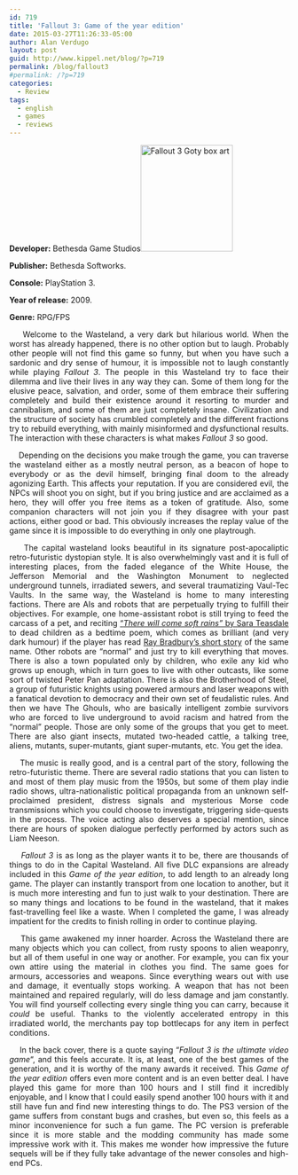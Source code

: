 ```yaml
---
id: 719
title: 'Fallout 3: Game of the year edition'
date: 2015-03-27T11:26:33-05:00
author: Alan Verdugo
layout: post
guid: http://www.kippel.net/blog/?p=719
permalink: /blog/fallout3
#permalink: /?p=719
categories:
  - Review
tags:
  - english
  - games
  - reviews
---
```

<p style="text-align: justify;">
  <strong>Developer:</strong> Bethesda Game Studios<img class="alignright wp-image-776" src="https://github.com/alanverdugo/alanverdugo.github.io/tree/master/wp-content/uploads/2015/03/f3_1.jpg" alt="Fallout 3 Goty box art" width="166" height="192" />
</p>

<p style="text-align: justify;">
  <strong>Publisher:</strong> Bethesda Softworks.
</p>

<p style="text-align: justify;">
  <strong>Console:</strong> PlayStation 3.
</p>

<p style="text-align: justify;">
  <strong>Year of release:</strong> 2009.
</p>

**Genre:** RPG/FPS

<p style="text-align: justify;">
      Welcome to the Wasteland, a very dark but hilarious world. When the worst has already happened, there is no other option but to laugh. Probably other people will not find this game so funny, but when you have such a sardonic and dry sense of humour, it is impossible not to laugh constantly while playing <em>Fallout 3</em>. The people in this Wasteland try to face their dilemma and live their lives in any way they can. Some of them long for the elusive peace, salvation, and order, some of them embrace their suffering completely and build their existence around it resorting to murder and cannibalism, and some of them are just completely insane. Civilization and the structure of society has crumbled completely and the different fractions try to rebuild everything, with mainly misinformed and dysfunctional results. The interaction with these characters is what makes <em>Fallout 3</em> so good.
</p>

<p style="text-align: justify;">
      Depending on the decisions you make trough the game, you can traverse the wasteland either as a mostly neutral person, as a beacon of hope to everybody or as the devil himself, bringing final doom to the already agonizing Earth. This affects your reputation. If you are considered evil, the NPCs will shoot you on sight, but if you bring justice and are acclaimed as a hero, they will offer you free items as a token of gratitude. Also, some companion characters will not join you if they disagree with your past actions, either good or bad. This obviously increases the replay value of the game since it is impossible to do everything in only one playtrough.
</p>

<p style="text-align: justify;">
      The capital wasteland looks beautiful in its signature post-apocaliptic retro-futuristic dystopian style. It is also overwhelmingly vast and it is full of interesting places, from the faded elegance of the White House, the Jefferson Memorial and the Washington Monument to neglected underground tunnels, irradiated sewers, and several traumatizing Vaul-Tec Vaults. In the same way, the Wasteland is home to many interesting factions. There are AIs and robots that are perpetually trying to fulfill their objectives. For example, one home-assistant robot is still trying to feed the carcass of a pet, and reciting <a href="http://en.wikipedia.org/wiki/There_Will_Come_Soft_Rains" target="_blank">&#8220;<em>There will come soft rains&#8221;</em> by Sara Teasdale</a> to dead children as a bedtime poem, which comes as brilliant (and very dark humour) if the player has read <a href="http://en.wikipedia.org/wiki/There_Will_Come_Soft_Rains_%28short_story%29" target="_blank">Ray Bradbury&#8217;s short story</a> of the same name. Other robots are &#8220;normal&#8221; and just try to kill everything that moves. There is also a town populated only by children, who exile any kid who grows up enough, which in turn goes to live with other outcasts, like some sort of twisted Peter Pan adaptation. There is also the Brotherhood of Steel, a group of futuristic knights using powered armours and laser weapons with a fanatical devotion to democracy and their own set of feudalistic rules. And then we have The Ghouls, who are basically intelligent zombie survivors who are forced to live underground to avoid racism and hatred from the &#8220;normal&#8221; people. Those are only some of the groups that you get to meet. There are also giant insects, mutated two-headed cattle, a talking tree, aliens, mutants, super-mutants, giant super-mutants, etc. You get the idea.
</p>

<p style="text-align: justify;">
      The music is really good, and is a central part of the story, following the retro-futuristic theme. There are several radio stations that you can listen to and most of them play music from the 1950s, but some of them play indie radio shows, ultra-nationalistic political propaganda from an unknown self-proclaimed president, distress signals and mysterious Morse code transmissions which you could choose to investigate, triggering side-quests in the process. The voice acting also deserves a special mention, since there are hours of spoken dialogue perfectly performed by actors such as Liam Neeson.
</p>

<p style="text-align: justify;">
  <em>    Fallout 3</em> is as long as the player wants it to be, there are thousands of things to do in the Capital Wasteland. All five DLC expansions are already included in this <em>Game of the year edition</em>, to add length to an already long game. The player can instantly transport from one location to another, but it is much more interesting and fun to just walk to your destination. There are so many things and locations to be found in the wasteland, that it makes fast-travelling feel like a waste. When I completed the game, I was already impatient for the credits to finish rolling in order to continue playing.
</p>

<p style="text-align: justify;">
      This game awakened my inner hoarder. Across the Wasteland there are many objects which you can collect, from rusty spoons to alien weaponry, but all of them useful in one way or another. For example, you can fix your own attire using the material in clothes you find. The same goes for armours, accessories and weapons. Since everything wears out with use and damage, it eventually stops working. A weapon that has not been maintained and repaired regularly, will do less damage and jam constantly. You will find yourself collecting every single thing you can carry, because it <em>could</em> be useful. Thanks to the violently accelerated entropy in this irradiated world, the merchants pay top bottlecaps for any item in perfect conditions.
</p>

<p style="text-align: justify;">
      In the back cover, there is a quote saying &#8220;<em>Fallout 3 is the ultimate video game</em>&#8220;, and this feels accurate. It is, at least, one of the best games of the generation, and it is worthy of the many awards it received. This <em>Game of the year edition</em> offers even more content and is an even better deal. I have played this game for more than 100 hours and I still find it incredibly enjoyable, and I know that I could easily spend another 100 hours with it and still have fun and find new interesting things to do. The PS3 version of the game suffers from constant bugs and crashes, but even so, this feels as a minor inconvenience for such a fun game. The PC version is preferable since it is more stable and the modding community has made some impressive work with it. This makes me wonder how impressive the future sequels will be if they fully take advantage of the newer consoles and high-end PCs.
</p>
